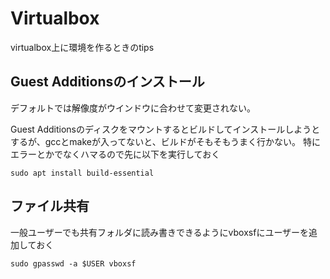 # Virtualbox

virtualbox上に環境を作るときのtips

## Guest Additionsのインストール

デフォルトでは解像度がウインドウに合わせて変更されない。

Guest Additionsのディスクをマウントするとビルドしてインストールしようとするが、gccとmakeが入ってないと、ビルドがそもそもうまく行かない。
特にエラーとかでなくハマるので先に以下を実行しておく

```shell
sudo apt install build-essential
```

## ファイル共有

一般ユーザーでも共有フォルダに読み書きできるようにvboxsfにユーザーを追加しておく

```shell
sudo gpasswd -a $USER vboxsf
```
